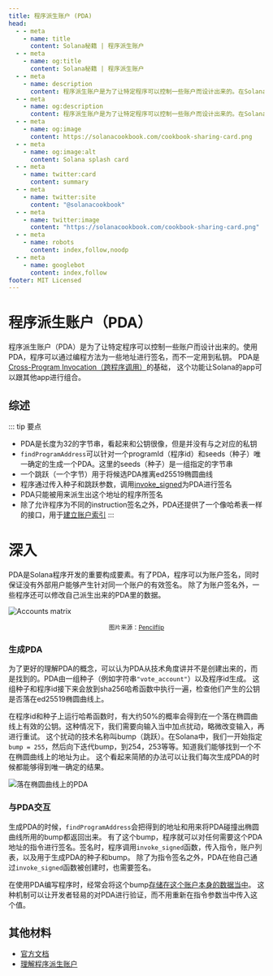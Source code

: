 ```yaml
---
title: 程序派生账户 (PDA)
head:
  - - meta
    - name: title
      content: Solana秘籍 | 程序派生账户
  - - meta
    - name: og:title
      content: Solana秘籍 | 程序派生账户
  - - meta
    - name: description
      content: 程序派生账户是为了让特定程序可以控制一些账户而设计出来的。在Solana秘籍可以学习程序派生账户以及其他一些核心概念。
  - - meta
    - name: og:description
      content: 程序派生账户是为了让特定程序可以控制一些账户而设计出来的。在Solana秘籍可以学习程序派生账户以及其他一些核心概念。
  - - meta
    - name: og:image
      content: https://solanacookbook.com/cookbook-sharing-card.png
  - - meta
    - name: og:image:alt
      content: Solana splash card
  - - meta
    - name: twitter:card
      content: summary
  - - meta
    - name: twitter:site
      content: "@solanacookbook"
  - - meta
    - name: twitter:image
      content: "https://solanacookbook.com/cookbook-sharing-card.png"
  - - meta
    - name: robots
      content: index,follow,noodp
  - - meta
    - name: googlebot
      content: index,follow
footer: MIT Licensed
---
```


# 程序派生账户（PDA）

程序派生账户（PDA）是为了让特定程序可以控制一些账户而设计出来的。使用PDA，程序可以通过编程方法为一些地址进行签名，而不一定用到私钥。
PDA是[Cross-Program Invocation（跨程序调用）](https://docs.solana.com/developing/programming-model/calling-between-programs#cross-program-invocations)的基础，
这个功能让Solana的app可以跟其他app进行组合。

## 综述

::: tip 要点
- PDA是长度为32的字节串，看起来和公钥很像，但是并没有与之对应的私钥
- `findProgramAddress`可以针对一个programId（程序id）和seeds（种子）唯一确定的生成一个PDA。这里的seeds（种子）是一组指定的字节串
- 一个跳跃（一个字节）用于将候选PDA推离ed25519椭圆曲线
- 程序通过传入种子和跳跃参数，调用[invoke_signed](https://docs.solana.com/developing/programming-model/calling-between-programs#program-signed-accounts)为PDA进行签名
- PDA只能被用来派生出这个地址的程序所签名
- 除了允许程序为不同的instruction签名之外，PDA还提供了一个像哈希表一样的接口，用于[建立账户索引](../guides/account-maps.md)
:::

# 深入

PDA是Solana程序开发的重要构成要素。有了PDA，程序可以为账户签名，同时保证没有外部用户能够产生针对同一个账户的有效签名。
除了为账户签名外，一些程序还可以修改自己派生出来的PDA里的数据。

![Accounts matrix](./account-matrix.png)

<small style="text-align:center;display:block;">图片来源：<a href="https://twitter.com/pencilflip">Pencilflip</a></small>

### 生成PDA

为了更好的理解PDA的概念，可以认为PDA从技术角度讲并不是创建出来的，而是找到的。PDA由一组种子（例如字符串`"vote_account"`）以及程序id生成。
这组种子和程序id接下来会放到sha256哈希函数中执行一遍，检查他们产生的公钥是否落在ed25519椭圆曲线上。
 
在程序id和种子上运行哈希函数时，有大约50%的概率会得到在一个落在椭圆曲线上有效的公钥。这种情况下，我们需要向输入当中加点扰动，略微改变输入，再进行重试。
这个扰动的技术名称叫bump（跳跃）。在Solana中，我们一开始指定`bump = 255`，然后向下迭代bump，到254，253等等。知道我们能够找到一个不在椭圆曲线上的地址为止。
这个看起来简陋的办法可以让我们每次生成PDA的时候都能够得到唯一确定的结果。

![落在椭圆曲线上的PDA](./pda-curve.png)

### 与PDA交互

生成PDA的时候，`findProgramAddress`会把得到的地址和用来将PDA碰撞出椭圆曲线所用的bump都返回出来。
有了这个bump，程序就可以对任何需要这个PDA地址的指令进行签名。签名时，程序调用`invoke_signed`函数，传入指令，账户列表，以及用于生成PDA的种子和bump。
除了为指令签名之外，PDA在他自己通过`invoke_signed`函数被创建时，也需要签名。

在使用PDA编写程序时，经常会将这个bump[存储在这个账户本身的数据当中](https://github.com/solana-labs/solana-program-library/blob/78e29e9238e555967b9125799d7d420d7d12b959/token-swap/program/src/state.rs#L100)。
这种机制可以让开发者轻易的对PDA进行验证，而不用重新在指令参数当中传入这个值。

## 其他材料
- [官方文档](https://docs.solana.com/developing/programming-model/calling-between-programs#program-derived-addresses)
- [理解程序派生账户](https://www.brianfriel.xyz/understanding-program-derived-addresses/)
